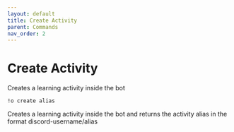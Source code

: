 ```yaml
---
layout: default
title: Create Activity
parent: Commands
nav_order: 2
---
```


# Create Activity

Creates a learning activity inside the bot

    !o create alias

Creates a learning activity inside the bot and returns the activity alias in the format discord-username/alias

